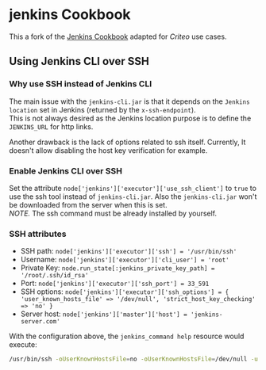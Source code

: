 # jenkins Cookbook

This a fork of the [Jenkins Cookbook](https://github.com/sous-chefs/jenkins) adapted for *Criteo* use cases.

## Using Jenkins CLI over SSH

### Why use SSH instead of Jenkins CLI

The main issue with the `jenkins-cli.jar` is that it depends on the `Jenkins location` set in Jenkins (returned by the `x-ssh-endpoint`).\
This is not always desired as the Jenkins location purpose is to define the `JENKINS_URL` for http links.

Another drawback is the lack of options related to ssh itself. Currently, It doesn't allow disabling the host key verification for example.

### Enable Jenkins CLI over SSH

Set the attribute `node['jenkins']['executor']['use_ssh_client']` to `true` to use the ssh tool instead of `jenkins-cli.jar`. Also the `jenkins-cli.jar` won't be downloaded from the server when this is set.\
*NOTE.* The ssh command must be already installed by yourself.

### SSH attributes

- SSH path: `node['jenkins']['executor']['ssh'] = '/usr/bin/ssh'`
- Username: `node['jenkins']['executor']['cli_user'] = 'root'`
- Private Key: `node.run_state[:jenkins_private_key_path] = '/root/.ssh/id_rsa'`
- Port: `node['jenkins']['executor']['ssh_port'] = 33_591`
- SSH options: `node['jenkins']['executor']['ssh_options'] = { 'user_known_hosts_file' => '/dev/null', 'strict_host_key_checking' => 'no' }`
- Server host: `node['jenkins']['master']['host'] = 'jenkins-server.com'`

With the configuration above, the `jenkins_command help` resource would execute:

```bash
/usr/bin/ssh -oUserKnownHostsFile=no -oUserKnownHostsFile=/dev/null -u root -i /root/.ssh/id_rsa -p 33591 jenkins-server.com help
```
